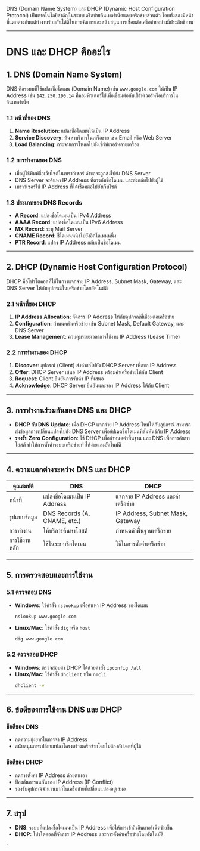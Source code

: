 DNS (Domain Name System) และ DHCP (Dynamic Host Configuration Protocol) เป็นเทคโนโลยีสำคัญในระบบเครือข่ายอินเทอร์เน็ตและเครือข่ายส่วนตัว โดยทั้งสองมีหน้าที่แตกต่างกันแต่ทำงานร่วมกันได้ดีในการจัดการและสนับสนุนการเชื่อมต่อเครือข่ายอย่างมีประสิทธิภาพ

---


# DNS และ DHCP คืออะไร

## 1. DNS (Domain Name System)
DNS คือระบบที่ใช้แปลงชื่อโดเมน (Domain Name) เช่น `www.google.com` ให้เป็น IP Address เช่น `142.250.190.14` ที่คอมพิวเตอร์ใช้เพื่อเชื่อมต่อกับเซิร์ฟเวอร์หรือบริการในอินเทอร์เน็ต

### 1.1 หน้าที่ของ DNS
1. **Name Resolution**: แปลงชื่อโดเมนให้เป็น IP Address
2. **Service Discovery**: ค้นหาบริการในเครือข่าย เช่น Email หรือ Web Server
3. **Load Balancing**: กระจายการโหลดไปยังเซิร์ฟเวอร์หลายเครื่อง

### 1.2 การทำงานของ DNS
- เมื่อผู้ใช้พิมพ์ชื่อเว็บไซต์ในเบราว์เซอร์ คำขอจะถูกส่งไปยัง DNS Server
- DNS Server จะค้นหา IP Address ที่ตรงกับชื่อโดเมน และส่งกลับไปยังผู้ใช้
- เบราว์เซอร์ใช้ IP Address ที่ได้เชื่อมต่อไปยังเว็บไซต์

### 1.3 ประเภทของ DNS Records
- **A Record**: แปลงชื่อโดเมนเป็น IPv4 Address
- **AAAA Record**: แปลงชื่อโดเมนเป็น IPv6 Address
- **MX Record**: ระบุ Mail Server
- **CNAME Record**: ชี้โดเมนหนึ่งไปยังอีกโดเมนหนึ่ง
- **PTR Record**: แปลง IP Address กลับเป็นชื่อโดเมน

---

## 2. DHCP (Dynamic Host Configuration Protocol)
DHCP คือโปรโตคอลที่ใช้ในการแจกจ่าย IP Address, Subnet Mask, Gateway, และ DNS Server ให้กับอุปกรณ์ในเครือข่ายโดยอัตโนมัติ

### 2.1 หน้าที่ของ DHCP
1. **IP Address Allocation**: จัดสรร IP Address ให้กับอุปกรณ์ที่เชื่อมต่อเครือข่าย
2. **Configuration**: กำหนดค่าเครือข่าย เช่น Subnet Mask, Default Gateway, และ DNS Server
3. **Lease Management**: ควบคุมระยะเวลาการใช้งาน IP Address (Lease Time)

### 2.2 การทำงานของ DHCP
1. **Discover**: อุปกรณ์ (Client) ส่งคำขอไปยัง DHCP Server เพื่อขอ IP Address
2. **Offer**: DHCP Server เสนอ IP Address พร้อมค่าเครือข่ายให้กับ Client
3. **Request**: Client ยืนยันการรับค่า IP ที่เสนอ
4. **Acknowledge**: DHCP Server ยืนยันและจอง IP Address ให้กับ Client

---

## 3. การทำงานร่วมกันของ DNS และ DHCP
- **DHCP กับ DNS Update**: เมื่อ DHCP แจกจ่าย IP Address ใหม่ให้กับอุปกรณ์ สามารถส่งข้อมูลการเปลี่ยนแปลงไปยัง DNS Server เพื่ออัปเดตชื่อโดเมนที่สัมพันธ์กับ IP Address
- **รองรับ Zero Configuration**: ใช้ DHCP เพื่อกำหนดค่าพื้นฐาน และ DNS เพื่อการค้นหาโฮสต์ ทำให้การตั้งค่าระบบเครือข่ายทำได้ง่ายและอัตโนมัติ

---

## 4. ความแตกต่างระหว่าง DNS และ DHCP
| คุณสมบัติ         | DNS                          | DHCP                         |
|--------------------|------------------------------|------------------------------|
| หน้าที่            | แปลงชื่อโดเมนเป็น IP Address | แจกจ่าย IP Address และค่าเครือข่าย |
| รูปแบบข้อมูล       | DNS Records (A, CNAME, etc.) | IP Address, Subnet Mask, Gateway |
| การทำงาน           | ให้บริการค้นหาโฮสต์         | กำหนดค่าพื้นฐานเครือข่าย   |
| การใช้งานหลัก      | ใช้ในระบบชื่อโดเมน          | ใช้ในการตั้งค่าเครือข่าย   |

---

## 5. การตรวจสอบและการใช้งาน
### 5.1 ตรวจสอบ DNS
- **Windows**: ใช้คำสั่ง `nslookup` เพื่อค้นหา IP Address ของโดเมน
  ```bash
  nslookup www.google.com
  ```
- **Linux/Mac**: ใช้คำสั่ง `dig` หรือ `host`
  ```bash
  dig www.google.com
  ```

### 5.2 ตรวจสอบ DHCP
- **Windows**: ตรวจสอบค่า DHCP ได้ด้วยคำสั่ง `ipconfig /all`
- **Linux/Mac**: ใช้คำสั่ง `dhclient` หรือ `nmcli`
  ```bash
  dhclient -v
  ```

---

## 6. ข้อดีของการใช้งาน DNS และ DHCP
### ข้อดีของ DNS
- ลดความยุ่งยากในการจำ IP Address
- สนับสนุนการเปลี่ยนแปลงโครงสร้างเครือข่ายโดยไม่ต้องอัปเดตที่ผู้ใช้

### ข้อดีของ DHCP
- ลดการตั้งค่า IP Address ด้วยตนเอง
- ป้องกันการชนกันของ IP Address (IP Conflict)
- รองรับอุปกรณ์จำนวนมากในเครือข่ายที่เปลี่ยนแปลงอยู่เสมอ

---

## 7. สรุป
- **DNS**: ระบบที่แปลงชื่อโดเมนเป็น IP Address เพื่อให้การเข้าถึงอินเทอร์เน็ตง่ายขึ้น
- **DHCP**: โปรโตคอลที่จัดสรร IP Address และการตั้งค่าเครือข่ายโดยอัตโนมัติ

`

